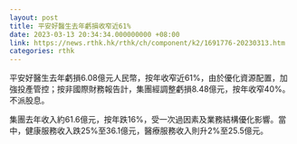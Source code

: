 ```yaml
---
layout: post
title: 平安好醫生去年虧損收窄近61%
date: 2023-03-13 20:34:34.000000000 +08:00
link: https://news.rthk.hk/rthk/ch/component/k2/1691776-20230313.htm
categories: rthk
---
```


平安好醫生去年虧損6.08億元人民幣，按年收窄近61%，由於優化資源配置，加強投產管控；按非國際財務報告計，集團經調整虧損8.48億元，按年收窄40%。不派股息。

集團去年收入約61.6億元，按年跌16%，受一次過因素及業務結構優化影響。當中，健康服務收入跌25%至36.1億元，醫療服務收入則升2%至25.5億元。
